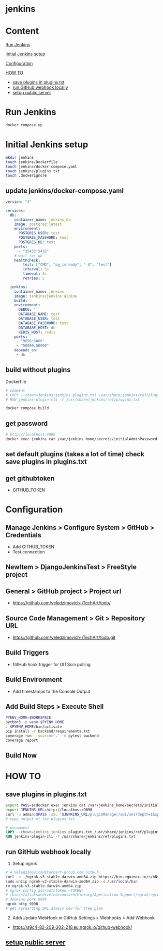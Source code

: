 # jenkins

# Content

[Run Jenkins](#run-jenkins)

[Initial Jenkins setup](#initial-jenkins-setup)

[Configuration](#configuration)

[HOW TO](#how-to)
- [save plugins in plugins.txt](#save-plugins-in-pluginstxt)
- [run GitHub webhook locally](#run-github-webhook-locally)
- [setup public server](#setup-public-server)


# Run Jenkins
```bash
docker compose up
```


# Initial Jenkins setup
```bash
mkdir jenkins
touch jenkins/Dockerfile
touch jenkins/docker-compose.yaml
touch jenkins/plugins.txt
touch .dockerignore
```

## update jenkins/docker-compose.yaml
```yaml
version: "3"

services:
  db:
    container_name: jenkins_db
    image: postgres:latest
    environment:
      POSTGRES_USER: test
      POSTGRES_PASSWORD: test
      POSTGRES_DB: test
    ports:
      - "15432:5432"
    # wait for db
    healthcheck:
        test: ["CMD", "pg_isready", "-U", "test"]
        interval: 5s
        timeout: 5s
        retries: 5

  jenkins:
    container_name: jenkins
    image: jenkins/jenkins:alpine
    build: .
    environment:
      DEBUG: ''
      DATABASE_NAME: test
      DATABASE_USER: test
      DATABASE_PASSWORD: test
      DATABASE_HOST: db
      REDIS_HOST: redis
    ports:
     - "9090:8080"
     - "50000:50000"
    depends_on:
     - db
```

## build without plugins
Dockerfile
```Dockerfile
# comment
# COPY --chown=jenkins:jenkins plugins.txt /usr/share/jenkins/ref/plugins.txt
# RUN jenkins-plugin-cli -f /usr/share/jenkins/ref/plugins.txt
```
```bash
docker compose build
```

## get password
```bash
# http://localhost:9090
docker exec jenkins cat /var/jenkins_home/secrets/initialAdminPassword
```

## set default plugins (takes a lot of time) check save plugins in plugins.txt

## get githubtoken
- GITHUB_TOKEN


# Configuration

## Manage Jenkins > Configure System > GitHub > Credentials
- Add GITHUB_TOKEN
- Test connection

## NewItem > DjangoJenkinsTest > FreeStyle project

## General > GitHub project > Project url
- https://github.com/veledzimovich-iTechArt/todo/

## Source Code Management > Git > Repository URL
- https://github.com/veledzimovich-iTechArt/todo.git

## Build Triggers
- GitHub hook trigger for GITScm polling

## Build Environment
- Add timestamps to the Console Output

## Add Build Steps > Execute Shell
``` bash
PYENV_HOME=$WORKSPACE
python3 -m venv $PYENV_HOME
. $PYENV_HOME/bin/activate
pip install -r backend/requirements.txt
coverage run --source='.' -m pytest backend
coverage report
```

## Build Now


# HOW TO
## save plugins in plugins.txt
```bash
export PASS=$(docker exec jenkins cat /var/jenkins_home/secrets/initialAdminPassword)
export JENKINS_URL=http://localhost:9090
curl -u admin:$PASS -sSL "$JENKINS_URL/pluginManager/api/xml?depth=1&xpath=/*/*/shortName|/*/*/version&wrapper=plugins" | perl -pe 's/.*?<shortName>([\w-]+).*?<version>([^<]+)()(<\/\w+>)+/\1 \2\n/g' | sed 's/ /:/'
# copy output ot the plugins.txt
```
```Dockerfile
# uncomment
COPY --chown=jenkins:jenkins plugins.txt /usr/share/jenkins/ref/plugins.txt
RUN jenkins-plugin-cli -f /usr/share/jenkins/ref/plugins.txt
```

## run GitHub webhook locally
1. Setup ngrok
```bash
# A.Veledzimovich@itechart-group.com GitHub
curl -o ./ngrok-v3-stable-darwin-amd64.zip https://bin.equinox.io/c/bNyj1mQVY4c/ngrok-v3-stable-darwin-amd64.zip
sudo unzip ngrok-v3-stable-darwin-amd64.zip -d /usr/local/bin
rm ngrok-v3-stable-darwin-amd64.zip
# ngrok config add-authtoken <TOKEN>
# /Users/aliaksandrveledzimovich/Library/Application Support/ngrok/ngrok.yml
# Jenkins port 9090
ngrok http 9090
# get Forwarding URL always new for free plan
```
2. Add/Update WebHook in GitHub Settings > Webhooks > Add Webhook
- https://a9c4-82-209-202-210.eu.ngrok.io/github-webhook/

## [setup public server](https://www.whizlabs.com/blog/integrate-jenkins-with-github/)

